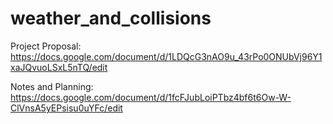 # weather_and_collisions

Project Proposal:
https://docs.google.com/document/d/1LDQcG3nAO9u_43rPo0ONUbVj96Y1xaJQvuoLSxL5nTQ/edit

Notes and Planning:
https://docs.google.com/document/d/1fcFJubLoiPTbz4bf6t6Ow-W-ClVnsA5yEPsisu0uYFc/edit


